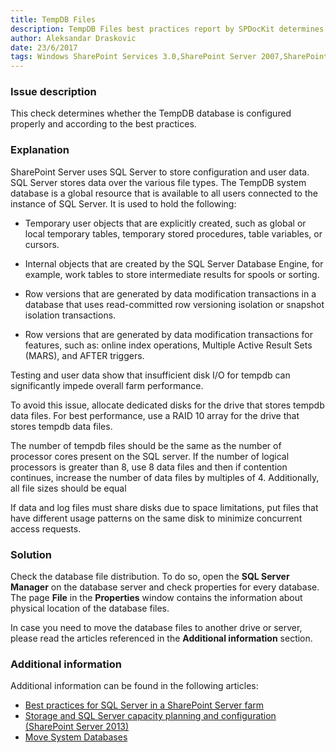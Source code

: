 ```yaml
---
title: TempDB Files
description: TempDB Files best practices report by SPDocKit determines whether the TempDB database is configured properly and according to the best practices.
author: Aleksandar Draskovic 
date: 23/6/2017
tags: Windows SharePoint Services 3.0,SharePoint Server 2007,SharePoint Foundation 2010,SharePoint Server 2010,SharePoint Foundation 2013,SharePoint Server 2013,SharePoint Server 2016
---
```

### Issue description
This check determines whether the TempDB database is configured properly and according to the best practices.
### Explanation
SharePoint Server uses SQL Server to store configuration and user data. SQL Server stores data over the various file types. The TempDB system database is a global resource that is available to all users connected to the instance of SQL Server. It is used to hold the following:

* Temporary user objects that are explicitly created, such as global or local temporary tables, temporary stored procedures, table variables, or cursors.

* Internal objects that are created by the SQL Server Database Engine, for example, work tables to store intermediate results for spools or sorting.

* Row versions that are generated by data modification transactions in a database that uses read-committed row versioning isolation or snapshot isolation transactions.
* Row versions that are generated by data modification transactions for features, such as: online index operations, Multiple Active Result Sets (MARS), and AFTER triggers.

Testing and user data show that insufficient disk I/O for tempdb can significantly impede overall farm performance. 

To avoid this issue, allocate dedicated disks for the drive that stores tempdb data files. For best performance, use a RAID 10 array for the drive that stores tempdb data files. 

The number of tempdb files should be the same as the number of processor cores present on the SQL server. If the number of logical processors is greater than 8, use 8 data files and then if contention continues, increase the number of data files by multiples of 4. Additionally, all file sizes should be equal

If data and log files must share disks due to space limitations, put files that have different usage patterns on the same disk to minimize concurrent access requests.
### Solution
Check the database file distribution. To do so, open the **SQL Server Manager** on the database server and check properties for every database. The page **File** in the **Properties** window contains the information about physical location of the database files. 

In case you need to move the database files to another drive or server, please read the articles referenced in the **Additional information** section.
### Additional information 
Additional information can be found in the following articles:
* [Best practices for SQL Server in a SharePoint Server farm](https://technet.microsoft.com/en-us/library/hh292622.aspx)
* [Storage and SQL Server capacity planning and configuration (SharePoint Server 2013)](https://technet.microsoft.com/en-us/library/a96075c6-d315-40a8-a739-49b91c61978f#Section6_5)
* [Move System Databases](https://docs.microsoft.com/en-us/sql/relational-databases/databases/move-system-databases)

